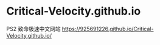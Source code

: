 # Critical-Velocity.github.io
PS2 致命极速中文网站
https://925691226.github.io/Critical-Velocity.github.io/
